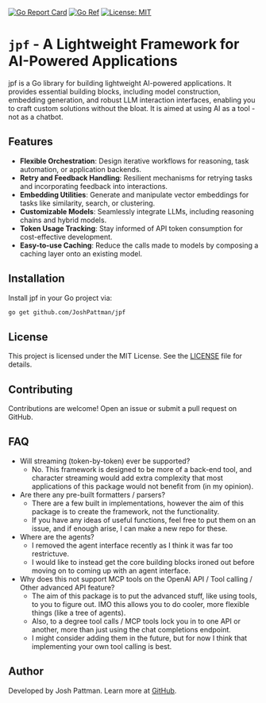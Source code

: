 [![Go Report Card](https://goreportcard.com/badge/github.com/JoshPattman/jpf)](https://goreportcard.com/report/github.com/JoshPattman/jpf)
[![Go Ref](https://pkg.go.dev/static/frontend/badge/badge.svg)](https://pkg.go.dev/github.com/JoshPattman/jpf)
[![License: MIT](https://img.shields.io/badge/License-MIT-yellow.svg)](https://opensource.org/licenses/MIT)

# `jpf` - A Lightweight Framework for AI-Powered Applications

jpf is a Go library for building lightweight AI-powered applications. It provides essential building blocks, including model construction, embedding generation, and robust LLM interaction interfaces, enabling you to craft custom solutions without the bloat. It is aimed at using AI as a tool - not as a chatbot.

## Features

- **Flexible Orchestration**: Design iterative workflows for reasoning, task automation, or application backends.
- **Retry and Feedback Handling**: Resilient mechanisms for retrying tasks and incorporating feedback into interactions.
- **Embedding Utilities**: Generate and manipulate vector embeddings for tasks like similarity, search, or clustering.
- **Customizable Models**: Seamlessly integrate LLMs, including reasoning chains and hybrid models.
- **Token Usage Tracking**: Stay informed of API token consumption for cost-effective development.
- **Easy-to-use Caching**: Reduce the calls made to models by composing a caching layer onto an existing model.

## Installation

Install jpf in your Go project via:

```bash
go get github.com/JoshPattman/jpf
```

## License

This project is licensed under the MIT License. See the [LICENSE](./LICENSE) file for details.

## Contributing

Contributions are welcome! Open an issue or submit a pull request on GitHub.

## FAQ
- Will streaming (token-by-token) ever be supported?
    - No. This framework is designed to be more of a back-end tool, and character streaming would add extra complexity that most applications of this package would not benefit from (in my opinion).
- Are there any pre-built formatters / parsers?
    - There are a few built in implementations, however the aim of this package is to create the framework, not the functionality.
    - If you have any ideas of useful functions, feel free to put them on an issue, and if enough arise, I can make a new repo for these.
- Where are the agents?
    - I removed the agent interface recently as I think it was far too restrictuve.
    - I would like to instead get the core building blocks ironed out before moving on to coming up with an agent interface.
- Why does this not support MCP tools on the OpenAI API / Tool calling / Other advanced API feature?
    - The aim of this package is to put the advanced stuff, like using tools, to you to figure out. IMO this allows you to do cooler, more flexible things (like a tree of agents).
    - Also, to a degree tool calls / MCP tools lock you in to one API or another, more than just using the chat completions endpoint.
    - I might consider adding them in the future, but for now I think that implementing your own tool calling is best.

## Author

Developed by Josh Pattman. Learn more at [GitHub](https://github.com/JoshPattman/jpf).